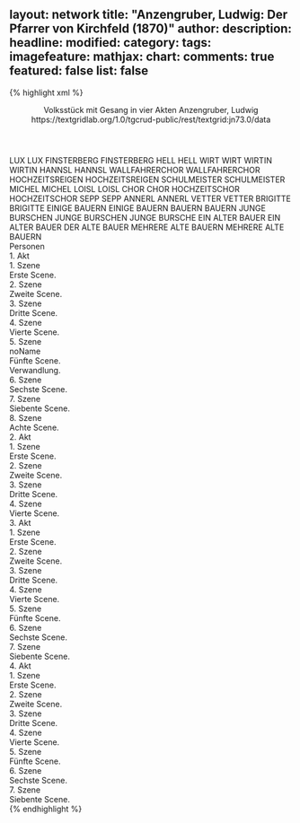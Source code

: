 layout: network
title: "Anzengruber, Ludwig: Der Pfarrer von Kirchfeld (1870)"
author:
description:
headline:
modified:
category:
tags:
imagefeature:
mathjax:
chart:
comments: true
featured: false
list: false
---
{% highlight xml %}
<?xml-model href="https://raw.githubusercontent.com/DLiNa/project/master/rules/lina.rnc"?><?xml-model href="https://raw.githubusercontent.com/DLiNa/project/master/rules/lina.sch"?>
<play xmlns="http://lina.digital">
  <header>
    <title>Der Pfarrer von Kirchfeld</title>
    <subtitle>Volksstück mit Gesang in vier Akten</subtitle>
    <author>Anzengruber, Ludwig</author>
    <date when="1869" type="written"/>
    <date when="1870" type="premiere"/>
    <date when="1871" type="print"/>
    <source>https://textgridlab.org/1.0/tgcrud-public/rest/textgrid:jn73.0/data</source>
  </header>
  <personae>
    <character>
      <name>LUX</name>
      <alias xml:id="lux">
        <name>LUX</name>
      </alias>
    </character>
    <character>
      <name>FINSTERBERG</name>
      <alias xml:id="finsterberg">
        <name>FINSTERBERG</name>
      </alias>
    </character>
    <character>
      <name>HELL</name>
      <alias xml:id="hell">
        <name>HELL</name>
      </alias>
    </character>
    <character>
      <name>WIRT</name>
      <alias xml:id="wirt">
        <name>WIRT</name>
      </alias>
    </character>
    <character>
      <name>WIRTIN</name>
      <alias xml:id="wirtin">
        <name>WIRTIN</name>
      </alias>
    </character>
    <character>
      <name>HANNSL</name>
      <alias xml:id="hannsl">
        <name>HANNSL</name>
      </alias>
    </character>
    <character>
      <name>WALLFAHRERCHOR</name>
      <alias xml:id="wallfahrerchor">
        <name>WALLFAHRERCHOR</name>
      </alias>
    </character>
    <character>
      <name>HOCHZEITSREIGEN</name>
      <alias xml:id="hochzeitsreigen">
        <name>HOCHZEITSREIGEN</name>
      </alias>
    </character>
    <character>
      <name>SCHULMEISTER</name>
      <alias xml:id="schulmeister">
        <name>SCHULMEISTER</name>
      </alias>
    </character>
    <character>
      <name>MICHEL</name>
      <alias xml:id="michel">
        <name>MICHEL</name>
      </alias>
    </character>
    <character>
      <name>LOISL</name>
      <alias xml:id="loisl">
        <name>LOISL</name>
      </alias>
    </character>
    <character>
      <name>CHOR</name>
      <alias xml:id="chor">
        <name>CHOR</name>
      </alias>
    </character>
    <character>
      <name>HOCHZEITSCHOR</name>
      <alias xml:id="hochzeitschor">
        <name>HOCHZEITSCHOR</name>
      </alias>
    </character>
    <character>
      <name>SEPP</name>
      <alias xml:id="sepp">
        <name>SEPP</name>
      </alias>
    </character>
    <character>
      <name>ANNERL</name>
      <alias xml:id="annerl">
        <name>ANNERL</name>
      </alias>
    </character>
    <character>
      <name>VETTER</name>
      <alias xml:id="vetter">
        <name>VETTER</name>
      </alias>
    </character>
    <character>
      <name>BRIGITTE</name>
      <alias xml:id="brigitte">
        <name>BRIGITTE</name>
      </alias>
    </character>
    <character>
      <name>EINIGE BAUERN</name>
      <alias xml:id="einige_bauern">
        <name>EINIGE BAUERN</name>
      </alias>
    </character>
    <character>
      <name>BAUERN</name>
      <alias xml:id="bauern">
        <name>BAUERN</name>
      </alias>
    </character>
    <character>
      <name>JUNGE BURSCHEN</name>
      <alias xml:id="junge_burschen">
        <name>JUNGE BURSCHEN</name>
      </alias>
      <alias xml:id="junge_bursche">
        <name>JUNGE BURSCHE</name>
      </alias>
    </character>
    <character>
      <name>EIN ALTER BAUER</name>
      <alias xml:id="ein_alter_bauer">
        <name>EIN ALTER BAUER</name>
      </alias>
      <alias xml:id="der_alte_bauer">
        <name>DER ALTE BAUER</name>
      </alias>
    </character>
    <character>
      <name>MEHRERE ALTE BAUERN</name>
      <alias xml:id="mehrere_alte_bauern">
        <name>MEHRERE ALTE BAUERN</name>
      </alias>
    </character>
  </personae>
  <text>
    <div>
      <head>Personen</head>
    </div>
    <div>
      <head>1. Akt</head>
      <div>
        <head>1. Szene</head>
        <div>
          <head>Erste Scene.</head>
          <sp who="#lux">
            <amount n="17" unit="speech_acts"/>
            <amount n="303" unit="words"/>
            <amount n="11" unit="lines"/>
            <amount n="1747" unit="chars"/>
          </sp>
          <sp who="#finsterberg">
            <amount n="18" unit="speech_acts"/>
            <amount n="718" unit="words"/>
            <amount n="9" unit="lines"/>
            <amount n="3879" unit="chars"/>
          </sp>
        </div>
      </div>
      <div>
        <head>2. Szene</head>
        <div>
          <head>Zweite Scene.</head>
          <sp who="#finsterberg">
            <amount n="28" unit="speech_acts"/>
            <amount n="1026" unit="words"/>
            <amount n="12" unit="lines"/>
            <amount n="5907" unit="chars"/>
          </sp>
          <sp who="#hell">
            <amount n="26" unit="speech_acts"/>
            <amount n="1395" unit="words"/>
            <amount n="10" unit="lines"/>
            <amount n="7865" unit="chars"/>
          </sp>
        </div>
      </div>
      <div>
        <head>3. Szene</head>
        <div>
          <head>Dritte Scene.</head>
          <sp who="#wirt">
            <amount n="13" unit="speech_acts"/>
            <amount n="118" unit="words"/>
            <amount n="13" unit="lines"/>
            <amount n="578" unit="chars"/>
          </sp>
          <sp who="#wirtin">
            <amount n="4" unit="speech_acts"/>
            <amount n="47" unit="words"/>
            <amount n="4" unit="lines"/>
            <amount n="247" unit="chars"/>
          </sp>
          <sp who="#hannsl">
            <amount n="14" unit="speech_acts"/>
            <amount n="184" unit="words"/>
            <amount n="9" unit="lines"/>
            <amount n="1029" unit="chars"/>
          </sp>
          <sp who="#wallfahrerchor">
            <amount n="1" unit="speech_acts"/>
            <amount n="28" unit="words"/>
            <amount n="4" unit="lines"/>
            <amount n="122" unit="chars"/>
          </sp>
          <sp who="#hochzeitsreigen">
            <amount n="1" unit="speech_acts"/>
            <amount n="14" unit="words"/>
            <amount n="4" unit="lines"/>
            <amount n="92" unit="chars"/>
          </sp>
          <sp who="#schulmeister">
            <amount n="13" unit="speech_acts"/>
            <amount n="406" unit="words"/>
            <amount n="5" unit="lines"/>
            <amount n="2351" unit="chars"/>
          </sp>
          <sp who="#michel">
            <amount n="9" unit="speech_acts"/>
            <amount n="263" unit="words"/>
            <amount n="20" unit="lines"/>
            <amount n="1459" unit="chars"/>
          </sp>
          <sp who="#loisl">
            <amount n="3" unit="speech_acts"/>
            <amount n="175" unit="words"/>
            <amount n="2" unit="lines"/>
            <amount n="907" unit="chars"/>
          </sp>
          <sp who="#loisl #michel #hannsl #wirtin #wirt">
            <amount n="1" unit="speech_acts"/>
            <amount n="1" unit="words"/>
            <amount n="1" unit="lines"/>
            <amount n="5" unit="chars"/>
          </sp>
          <sp who="#chor">
            <amount n="1" unit="speech_acts"/>
            <amount n="10" unit="words"/>
            <amount n="1" unit="lines"/>
            <amount n="33" unit="chars"/>
          </sp>
          <sp who="#hochzeitschor">
            <amount n="1" unit="speech_acts"/>
          </sp>
        </div>
      </div>
      <div>
        <head>4. Szene</head>
        <div>
          <head>Vierte Scene.</head>
          <sp who="#sepp">
            <amount n="22" unit="speech_acts"/>
            <amount n="1182" unit="words"/>
            <amount n="10" unit="lines"/>
            <amount n="6107" unit="chars"/>
          </sp>
          <sp who="#hannsl">
            <amount n="3" unit="speech_acts"/>
            <amount n="17" unit="words"/>
            <amount n="2" unit="lines"/>
            <amount n="81" unit="chars"/>
          </sp>
          <sp who="#wirt">
            <amount n="8" unit="speech_acts"/>
            <amount n="92" unit="words"/>
            <amount n="7" unit="lines"/>
            <amount n="465" unit="chars"/>
          </sp>
          <sp who="#wirtin">
            <amount n="11" unit="speech_acts"/>
            <amount n="110" unit="words"/>
            <amount n="9" unit="lines"/>
            <amount n="563" unit="chars"/>
          </sp>
        </div>
      </div>
      <div>
        <head>5. Szene</head>
        <div>
          <head>noName</head>
          <div>
            <head>Fünfte Scene.</head>
            <sp who="#sepp">
              <amount n="17" unit="speech_acts"/>
              <amount n="231" unit="words"/>
              <amount n="14" unit="lines"/>
              <amount n="1188" unit="chars"/>
            </sp>
            <sp who="#annerl">
              <amount n="14" unit="speech_acts"/>
              <amount n="266" unit="words"/>
              <amount n="10" unit="lines"/>
              <amount n="1324" unit="chars"/>
            </sp>
            <sp who="#wirt">
              <amount n="3" unit="speech_acts"/>
              <amount n="29" unit="words"/>
              <amount n="3" unit="lines"/>
              <amount n="162" unit="chars"/>
            </sp>
          </div>
          <div>
            <head>Verwandlung.</head>
          </div>
        </div>
      </div>
      <div>
        <head>6. Szene</head>
        <div>
          <head>Sechste Scene.</head>
          <sp who="#hell">
            <amount n="14" unit="speech_acts"/>
            <amount n="193" unit="words"/>
            <amount n="9" unit="lines"/>
            <amount n="1094" unit="chars"/>
          </sp>
          <sp who="#vetter">
            <amount n="14" unit="speech_acts"/>
            <amount n="1249" unit="words"/>
            <amount n="5" unit="lines"/>
            <amount n="6714" unit="chars"/>
          </sp>
        </div>
      </div>
      <div>
        <head>7. Szene</head>
        <div>
          <head>Siebente Scene.</head>
          <sp who="#brigitte">
            <amount n="2" unit="speech_acts"/>
            <amount n="40" unit="words"/>
            <amount n="1" unit="lines"/>
            <amount n="197" unit="chars"/>
          </sp>
          <sp who="#vetter">
            <amount n="1" unit="speech_acts"/>
            <amount n="4" unit="words"/>
            <amount n="1" unit="lines"/>
            <amount n="18" unit="chars"/>
          </sp>
          <sp who="#hell">
            <amount n="2" unit="speech_acts"/>
            <amount n="59" unit="words"/>
            <amount n="1" unit="lines"/>
            <amount n="324" unit="chars"/>
          </sp>
        </div>
      </div>
      <div>
        <head>8. Szene</head>
        <div>
          <head>Achte Scene.</head>
          <sp who="#vetter">
            <amount n="5" unit="speech_acts"/>
            <amount n="78" unit="words"/>
            <amount n="4" unit="lines"/>
            <amount n="441" unit="chars"/>
          </sp>
          <sp who="#annerl">
            <amount n="7" unit="speech_acts"/>
            <amount n="158" unit="words"/>
            <amount n="5" unit="lines"/>
            <amount n="828" unit="chars"/>
          </sp>
          <sp who="#hell">
            <amount n="7" unit="speech_acts"/>
            <amount n="76" unit="words"/>
            <amount n="6" unit="lines"/>
            <amount n="409" unit="chars"/>
          </sp>
        </div>
      </div>
    </div>
    <div>
      <head>2. Akt</head>
      <div>
        <head>1. Szene</head>
        <div>
          <head>Erste Scene.</head>
          <sp who="#annerl">
            <amount n="12" unit="speech_acts"/>
            <amount n="336" unit="words"/>
            <amount n="31" unit="lines"/>
            <amount n="1734" unit="chars"/>
          </sp>
          <sp who="#brigitte">
            <amount n="11" unit="speech_acts"/>
            <amount n="147" unit="words"/>
            <amount n="8" unit="lines"/>
            <amount n="755" unit="chars"/>
          </sp>
          <sp who="#hell">
            <amount n="1" unit="speech_acts"/>
            <amount n="1" unit="words"/>
            <amount n="1" unit="lines"/>
            <amount n="9" unit="chars"/>
          </sp>
        </div>
      </div>
      <div>
        <head>2. Szene</head>
        <div>
          <head>Zweite Scene.</head>
          <sp who="#hell">
            <amount n="23" unit="speech_acts"/>
            <amount n="383" unit="words"/>
            <amount n="18" unit="lines"/>
            <amount n="1999" unit="chars"/>
          </sp>
          <sp who="#brigitte">
            <amount n="1" unit="speech_acts"/>
          </sp>
          <sp who="#annerl">
            <amount n="22" unit="speech_acts"/>
            <amount n="352" unit="words"/>
            <amount n="16" unit="lines"/>
            <amount n="1904" unit="chars"/>
          </sp>
        </div>
      </div>
      <div>
        <head>3. Szene</head>
        <div>
          <head>Dritte Scene.</head>
          <sp who="#hell">
            <amount n="1" unit="speech_acts"/>
            <amount n="231" unit="words"/>
            <amount n="1271" unit="chars"/>
          </sp>
        </div>
      </div>
      <div>
        <head>4. Szene</head>
        <div>
          <head>Vierte Scene.</head>
          <sp who="#hell">
            <amount n="23" unit="speech_acts"/>
            <amount n="430" unit="words"/>
            <amount n="11" unit="lines"/>
            <amount n="2310" unit="chars"/>
          </sp>
          <sp who="#sepp">
            <amount n="19" unit="speech_acts"/>
            <amount n="1301" unit="words"/>
            <amount n="11" unit="lines"/>
            <amount n="6979" unit="chars"/>
          </sp>
          <sp who="#brigitte">
            <amount n="3" unit="speech_acts"/>
            <amount n="35" unit="words"/>
            <amount n="2" unit="lines"/>
            <amount n="192" unit="chars"/>
          </sp>
        </div>
      </div>
    </div>
    <div>
      <head>3. Akt</head>
      <div>
        <head>1. Szene</head>
        <div>
          <head>Erste Scene.</head>
          <sp who="#annerl">
            <amount n="7" unit="speech_acts"/>
            <amount n="282" unit="words"/>
            <amount n="22" unit="lines"/>
            <amount n="1446" unit="chars"/>
          </sp>
          <sp who="#brigitte">
            <amount n="7" unit="speech_acts"/>
            <amount n="311" unit="words"/>
            <amount n="2" unit="lines"/>
            <amount n="1628" unit="chars"/>
          </sp>
        </div>
      </div>
      <div>
        <head>2. Szene</head>
        <div>
          <head>Zweite Scene.</head>
          <sp who="#annerl">
            <amount n="1" unit="speech_acts"/>
            <amount n="379" unit="words"/>
            <amount n="2138" unit="chars"/>
          </sp>
        </div>
      </div>
      <div>
        <head>3. Szene</head>
        <div>
          <head>Dritte Scene.</head>
          <sp who="#michel">
            <amount n="46" unit="speech_acts"/>
            <amount n="1013" unit="words"/>
            <amount n="33" unit="lines"/>
            <amount n="5182" unit="chars"/>
          </sp>
          <sp who="#annerl">
            <amount n="45" unit="speech_acts"/>
            <amount n="579" unit="words"/>
            <amount n="36" unit="lines"/>
            <amount n="3073" unit="chars"/>
          </sp>
        </div>
      </div>
      <div>
        <head>4. Szene</head>
        <div>
          <head>Vierte Scene.</head>
          <sp who="#annerl">
            <amount n="6" unit="speech_acts"/>
            <amount n="430" unit="words"/>
            <amount n="2" unit="lines"/>
            <amount n="2195" unit="chars"/>
          </sp>
          <sp who="#michel">
            <amount n="3" unit="speech_acts"/>
            <amount n="21" unit="words"/>
            <amount n="2" unit="lines"/>
            <amount n="101" unit="chars"/>
          </sp>
          <sp who="#hell">
            <amount n="5" unit="speech_acts"/>
            <amount n="278" unit="words"/>
            <amount n="2" unit="lines"/>
            <amount n="1452" unit="chars"/>
          </sp>
        </div>
      </div>
      <div>
        <head>5. Szene</head>
        <div>
          <head>Fünfte Scene.</head>
          <sp who="#brigitte">
            <amount n="3" unit="speech_acts"/>
            <amount n="75" unit="words"/>
            <amount n="1" unit="lines"/>
            <amount n="382" unit="chars"/>
          </sp>
          <sp who="#hell">
            <amount n="2" unit="speech_acts"/>
            <amount n="19" unit="words"/>
            <amount n="2" unit="lines"/>
            <amount n="102" unit="chars"/>
          </sp>
        </div>
      </div>
      <div>
        <head>6. Szene</head>
        <div>
          <head>Sechste Scene.</head>
          <sp who="#brigitte">
            <amount n="2" unit="speech_acts"/>
            <amount n="10" unit="words"/>
            <amount n="2" unit="lines"/>
            <amount n="38" unit="chars"/>
          </sp>
          <sp who="#sepp">
            <amount n="1" unit="speech_acts"/>
            <amount n="6" unit="words"/>
            <amount n="1" unit="lines"/>
            <amount n="36" unit="chars"/>
          </sp>
          <sp who="#hell">
            <amount n="2" unit="speech_acts"/>
            <amount n="8" unit="words"/>
            <amount n="2" unit="lines"/>
            <amount n="42" unit="chars"/>
          </sp>
        </div>
      </div>
      <div>
        <head>7. Szene</head>
        <div>
          <head>Siebente Scene.</head>
          <sp who="#sepp">
            <amount n="13" unit="speech_acts"/>
            <amount n="417" unit="words"/>
            <amount n="3" unit="lines"/>
            <amount n="2164" unit="chars"/>
          </sp>
          <sp who="#hell">
            <amount n="12" unit="speech_acts"/>
            <amount n="960" unit="words"/>
            <amount n="6" unit="lines"/>
            <amount n="5230" unit="chars"/>
          </sp>
        </div>
      </div>
    </div>
    <div>
      <head>4. Akt</head>
      <div>
        <head>1. Szene</head>
        <div>
          <head>Erste Scene.</head>
          <sp who="#hell">
            <amount n="1" unit="speech_acts"/>
            <amount n="476" unit="words"/>
            <amount n="2627" unit="chars"/>
          </sp>
        </div>
      </div>
      <div>
        <head>2. Szene</head>
        <div>
          <head>Zweite Scene.</head>
          <sp who="#michel">
            <amount n="5" unit="speech_acts"/>
            <amount n="152" unit="words"/>
            <amount n="2" unit="lines"/>
            <amount n="786" unit="chars"/>
          </sp>
          <sp who="#annerl">
            <amount n="2" unit="speech_acts"/>
            <amount n="165" unit="words"/>
            <amount n="1" unit="lines"/>
            <amount n="921" unit="chars"/>
          </sp>
          <sp who="#hell">
            <amount n="5" unit="speech_acts"/>
            <amount n="22" unit="words"/>
            <amount n="5" unit="lines"/>
            <amount n="113" unit="chars"/>
          </sp>
        </div>
      </div>
      <div>
        <head>3. Szene</head>
        <div>
          <head>Dritte Scene.</head>
          <sp who="#hell">
            <amount n="2" unit="speech_acts"/>
            <amount n="436" unit="words"/>
            <amount n="1" unit="lines"/>
            <amount n="2403" unit="chars"/>
          </sp>
        </div>
      </div>
      <div>
        <head>4. Szene</head>
        <div>
          <head>Vierte Scene.</head>
          <sp who="#schulmeister">
            <amount n="11" unit="speech_acts"/>
            <amount n="287" unit="words"/>
            <amount n="7" unit="lines"/>
            <amount n="1639" unit="chars"/>
          </sp>
          <sp who="#sepp">
            <amount n="11" unit="speech_acts"/>
            <amount n="249" unit="words"/>
            <amount n="8" unit="lines"/>
            <amount n="1390" unit="chars"/>
          </sp>
          <sp who="#einige_bauern">
            <amount n="1" unit="speech_acts"/>
            <amount n="7" unit="words"/>
            <amount n="1" unit="lines"/>
            <amount n="44" unit="chars"/>
          </sp>
          <sp who="#bauern">
            <amount n="2" unit="speech_acts"/>
            <amount n="7" unit="words"/>
            <amount n="2" unit="lines"/>
            <amount n="38" unit="chars"/>
          </sp>
          <sp who="#junge_burschen">
            <amount n="1" unit="speech_acts"/>
            <amount n="4" unit="words"/>
            <amount n="1" unit="lines"/>
            <amount n="15" unit="chars"/>
          </sp>
          <sp who="#ein_alter_bauer">
            <amount n="1" unit="speech_acts"/>
            <amount n="16" unit="words"/>
            <amount n="1" unit="lines"/>
            <amount n="84" unit="chars"/>
          </sp>
          <sp who="#mehrere_alte_bauern">
            <amount n="4" unit="speech_acts"/>
            <amount n="13" unit="words"/>
            <amount n="4" unit="lines"/>
            <amount n="70" unit="chars"/>
          </sp>
          <sp who="#junge_bursche">
            <amount n="3" unit="speech_acts"/>
            <amount n="22" unit="words"/>
            <amount n="3" unit="lines"/>
            <amount n="120" unit="chars"/>
          </sp>
          <sp who="#der_alte_bauer">
            <amount n="3" unit="speech_acts"/>
            <amount n="34" unit="words"/>
            <amount n="3" unit="lines"/>
            <amount n="182" unit="chars"/>
          </sp>
        </div>
      </div>
      <div>
        <head>5. Szene</head>
        <div>
          <head>Fünfte Scene.</head>
          <sp who="#hell">
            <amount n="7" unit="speech_acts"/>
            <amount n="113" unit="words"/>
            <amount n="4" unit="lines"/>
            <amount n="598" unit="chars"/>
          </sp>
          <sp who="#schulmeister">
            <amount n="4" unit="speech_acts"/>
            <amount n="108" unit="words"/>
            <amount n="1" unit="lines"/>
            <amount n="662" unit="chars"/>
          </sp>
          <sp who="#sepp">
            <amount n="6" unit="speech_acts"/>
            <amount n="202" unit="words"/>
            <amount n="1" unit="lines"/>
            <amount n="1058" unit="chars"/>
          </sp>
          <sp who="#junge_bursche">
            <amount n="1" unit="speech_acts"/>
            <amount n="4" unit="words"/>
            <amount n="1" unit="lines"/>
            <amount n="19" unit="chars"/>
          </sp>
          <sp who="#annerl">
            <amount n="1" unit="speech_acts"/>
            <amount n="7" unit="words"/>
            <amount n="1" unit="lines"/>
            <amount n="30" unit="chars"/>
          </sp>
        </div>
      </div>
      <div>
        <head>6. Szene</head>
        <div>
          <head>Sechste Scene.</head>
          <sp who="#finsterberg">
            <amount n="3" unit="speech_acts"/>
            <amount n="75" unit="words"/>
            <amount n="1" unit="lines"/>
            <amount n="477" unit="chars"/>
          </sp>
          <sp who="#schulmeister">
            <amount n="2" unit="speech_acts"/>
            <amount n="33" unit="words"/>
            <amount n="1" unit="lines"/>
            <amount n="218" unit="chars"/>
          </sp>
        </div>
      </div>
      <div>
        <head>7. Szene</head>
        <div>
          <head>Siebente Scene.</head>
          <sp who="#hell">
            <amount n="7" unit="speech_acts"/>
            <amount n="359" unit="words"/>
            <amount n="3" unit="lines"/>
            <amount n="1990" unit="chars"/>
          </sp>
          <sp who="#sepp">
            <amount n="2" unit="speech_acts"/>
            <amount n="46" unit="words"/>
            <amount n="1" unit="lines"/>
            <amount n="236" unit="chars"/>
          </sp>
          <sp who="#annerl">
            <amount n="6" unit="speech_acts"/>
            <amount n="421" unit="words"/>
            <amount n="1" unit="lines"/>
            <amount n="2311" unit="chars"/>
          </sp>
          <sp who="#michel">
            <amount n="2" unit="speech_acts"/>
            <amount n="45" unit="words"/>
            <amount n="1" unit="lines"/>
            <amount n="289" unit="chars"/>
          </sp>
        </div>
      </div>
    </div>
  </text>
</play>
{% endhighlight %}